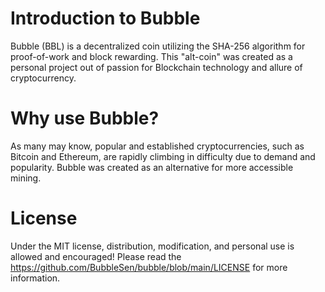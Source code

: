 # Introduction to Bubble
Bubble (BBL) is a decentralized coin utilizing the SHA-256 algorithm for proof-of-work and block rewarding.
This "alt-coin" was created as a personal project out of passion for Blockchain technology and allure of cryptocurrency.

# Why use Bubble?
As many may know, popular and established cryptocurrencies, such as Bitcoin and Ethereum, are rapidly climbing in difficulty due to demand and popularity.
Bubble was created as an alternative for more accessible mining.

# License
Under the MIT license, distribution, modification, and personal use is allowed and encouraged!
Please read the https://github.com/BubbleSen/bubble/blob/main/LICENSE for more information.
